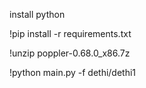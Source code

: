 install python

!pip install -r requirements.txt

!unzip poppler-0.68.0_x86.7z

!python main.py -f dethi/dethi1
